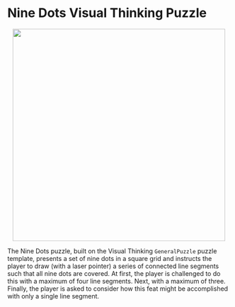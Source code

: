 ﻿# Nine Dots Visual Thinking Puzzle

<p align="center"><img src="https://raw.githubusercontent.com/citris-ucdavis/ninedots/master/.github/ninedots.jpg" width="480"></p>

The Nine Dots puzzle, built on the Visual Thinking `GeneralPuzzle` puzzle template, presents a set of nine dots in a square grid and instructs the player to draw (with a laser pointer) a series of connected line segments such that all nine dots are covered. At first, the player is challenged to do this with a maximum of four line segments. Next, with a maximum of three. Finally, the player is asked to consider how this feat might be accomplished with only a single line segment.
